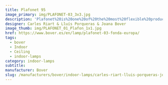 ```yaml
---
title: Plafonet 95
image_primary: img/PLAFONET-03_3x3.jpg
description: 'Plafonet%20is%20one%20of%20the%20most%20flexible%20products%20in%20our%20portfolio%20due%20to%20its%20simplicity%2C%20good%20design%20and%20excellent%20quality%20vs.%20cost%20relationship.%20Plafonet%20has%20been%20with%20us%20since%202005%20and%20it%20has%20been%20taking%20up%20a%20stance%20on%20the%20bestsellers%20ranking%20year%20after%20year.%20This%20ceiling%20lamp%20was%20born%20in%20our%20technical%20office%20and%20it%20is%20the%20result%20of%20long%20talks%20between%20Carles%20Riart%2C%20Llu%EDs%20Porqueras%20and%20Joana%20Bover%20during%20the%20refurbishment%20of%20the%20Fonda%20Europa%20in%20Granollers%2C%20in%20which%20Riart%20and%20Porqueras%20contributed%20their%20best%20knowledge%2C%20steeping%20that%20beautiful%20place%20with%20a%20new%20air%20but%20keeping%20its%20strong%20identity.%20The%20result%20was%20a%20more%20comfortable%20space%20for%20endless%20social%20gatherings.%20All%20the%20furniture%20and%20accessories%20were%20designed%20and%20created%20separately%2C%20according%20to%20the%20use%20and%20place%20where%20they%20were%20supposed%20to%20be%20allocated.%20That%20was%2C%20without%20a%20doubt%2C%20the%20result%20of%20the%20sensitivity%20Mr.%20Parellada%2C%20the%20owner%2C%20has%20for%20design.%0A%0A'
designer: Carles Riart & Lluís Porqueras & Joana Bover
image_thumb: img/PLAFONET_01_Plafon_1x1.jpg
href: https://www.bover.es/en/lamp/plafonet-03-fonda-europa/
tags:
  - bover
  - Indoor
  - Ceiling
  - indoor-lamps
category: indoor-lamps
subtitle:
manufacturer: Bover
slug: /manufacturers/bover/indoor-lamps/carles-riart-lluis-porqueras-joana-bover-plafonet-95
---
```

